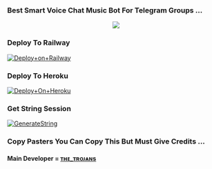 ### Best Smart Voice Chat Music Bot For Telegram Groups ...


<p align="center"><a href="https://t.me/TROJANS_GALAXY"><img src="https://telegra.ph/file/7a25694ec70fe2b5003c2.jpg"></a></p>




### Deploy To Railway

[![Deploy+on+Railway](https://railway.app/button.svg)](https://railway.app/new/template?template=https://github.com/kuldiprathod/Nobita_Music_Xd)


### Deploy To Heroku

[![Deploy+On+Heroku](https://www.herokucdn.com/deploy/button.svg)](https://heroku.com/deploy?template=https://github.com/kuldiprathod/Nobita_Music_Xd)



### Get String Session

[![GenerateString](https://img.shields.io/badge/repl.it-generateString-yellowgreen)](https://t.me/StringGeneratorRobot)



### Copy Pasters You Can Copy This But Must Give Credits ...

#### Main Developer = [ᴛʜᴇ_ᴛʀᴏᴊᴀɴs](https://t.me/THE_TROJANS)
